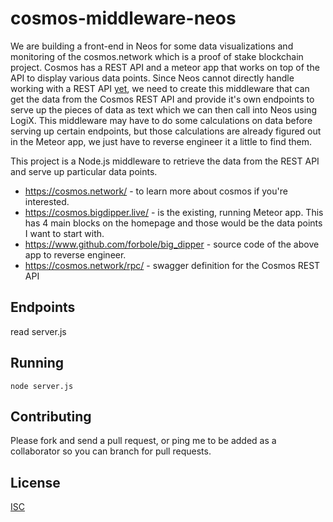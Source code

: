 # cosmos-middleware-neos

We are building a front-end in Neos for some data visualizations and monitoring of the cosmos.network which is a proof of stake blockchain project. Cosmos has a REST API and a meteor app that works on top of the API to display various data points. Since Neos cannot directly handle working with a REST API [yet](https://github.com/Frooxius/NeosPublic/issues/222), we need to create this middleware that can get the data from the Cosmos REST API and provide it's own endpoints to serve up the pieces of data as text which we can then call into Neos using LogiX. This middleware may have to do some calculations on data before serving up certain endpoints, but those calculations are already figured out in the Meteor app, we just have to reverse engineer it a little to find them.

This project is a Node.js middleware to retrieve the data from the REST API and serve up particular data points.

- https://cosmos.network/ - to learn more about cosmos if you're interested.
- https://cosmos.bigdipper.live/ - is the existing, running Meteor app. This has 4 main blocks on the homepage and those would be the data points I want to start with.
- https://www.github.com/forbole/big_dipper - source code of the above app to reverse engineer.
- https://cosmos.network/rpc/ - swagger definition for the Cosmos REST API

## Endpoints
read server.js

## Running
`node server.js`

## Contributing
Please fork and send a pull request, or ping me to be added as a collaborator so you can branch for pull requests.

## License
[ISC](https://opensource.org/licenses/ISC)
